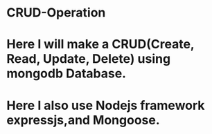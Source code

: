 # CRUD-Operation
# Here I will make a CRUD(Create, Read, Update, Delete) using mongodb Database.
# Here I also use Nodejs framework expressjs,and Mongoose.
